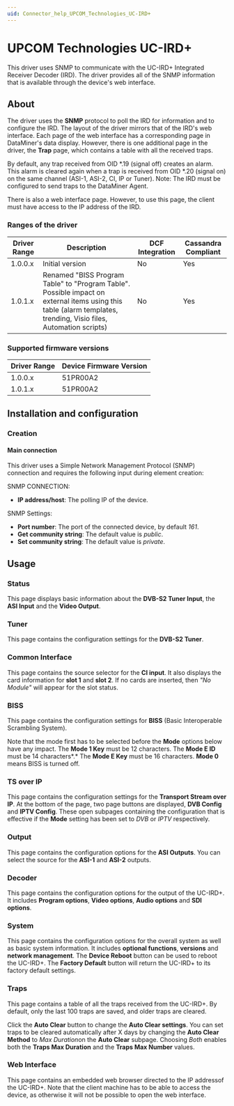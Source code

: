 ```yaml
---
uid: Connector_help_UPCOM_Technologies_UC-IRD+
---
```


# UPCOM Technologies UC-IRD+

This driver uses SNMP to communicate with the UC-IRD+ Integrated Receiver Decoder (IRD). The driver provides all of the SNMP information that is available through the device's web interface.

## About

The driver uses the **SNMP** protocol to poll the IRD for information and to configure the IRD. The layout of the driver mirrors that of the IRD's web interface. Each page of the web interface has a corresponding page in DataMiner's data display. However, there is one additional page in the driver, the **Trap** page, which contains a table with all the received traps.

By default, any trap received from OID \*.19 (signal off) creates an alarm. This alarm is cleared again when a trap is received from OID \*.20 (signal on) on the same channel (ASI-1, ASI-2, CI, IP or Tuner). Note: The IRD must be configured to send traps to the DataMiner Agent.

There is also a web interface page. However, to use this page, the client must have access to the IP address of the IRD.

### Ranges of the driver

| **Driver Range** | **Description**                                                                                                                                                  | **DCF Integration** | **Cassandra Compliant** |
|------------------|------------------------------------------------------------------------------------------------------------------------------------------------------------------|---------------------|-------------------------|
| 1.0.0.x          | Initial version                                                                                                                                                  | No                  | Yes                     |
| 1.0.1.x          | Renamed "BISS Program Table" to "Program Table". Possible impact on external items using this table (alarm templates, trending, Visio files, Automation scripts) | No                  | Yes                     |

### Supported firmware versions

| **Driver Range** | **Device Firmware Version** |
|------------------|-----------------------------|
| 1.0.0.x          | 51PR00A2                    |
| 1.0.1.x          | 51PR00A2                    |

## Installation and configuration

### Creation

#### Main connection

This driver uses a Simple Network Management Protocol (SNMP) connection and requires the following input during element creation:

SNMP CONNECTION:

- **IP address/host**: The polling IP of the device.

SNMP Settings:

- **Port number**: The port of the connected device, by default *161*.
- **Get community string**: The default value is *public*.
- **Set community string**: The default value is *private*.

## Usage

### Status

This page displays basic information about the **DVB-S2 Tuner Input**, the **ASI Input** and the **Video Output**.

### Tuner

This page contains the configuration settings for the **DVB-S2 Tuner**.

### Common Interface

This page contains the source selector for the **CI input**. It also displays the card information for **slot 1** and **slot 2**. If no cards are inserted, then *"No Module"* will appear for the slot status.

### BISS

This page contains the configuration settings for **BISS** (Basic Interoperable Scrambling System).

Note that the mode first has to be selected before the **Mode** options below have any impact. The **Mode 1 Key** must be 12 characters. The **Mode E ID** must be 14 characters*.* The **Mode E Key** must be 16 characters. **Mode 0** means BISS is turned off.

### TS over IP

This page contains the configuration settings for the **Transport Stream over IP**. At the bottom of the page, two page buttons are displayed, **DVB Config** and **IPTV Config**. These open subpages containing the configuration that is effective if the **Mode** setting has been set to *DVB* or *IPTV* respectively.

### Output

This page contains the configuration options for the **ASI Outputs**. You can select the source for the **ASI-1** and **ASI-2** outputs.

### Decoder

This page contains the configuration options for the output of the UC-IRD+. It includes **Program options**, **Video options**, **Audio options** and **SDI options**.

### System

This page contains the configuration options for the overall system as well as basic system information. It includes **optional functions**, **versions** and **network management**. The **Device Reboot** button can be used to reboot the UC-IRD+. The **Factory Default** button will return the UC-IRD+ to its factory default settings.

### Traps

This page contains a table of all the traps received from the UC-IRD+. By default, only the last 100 traps are saved, and older traps are cleared.

Click the **Auto Clear** button to change the **Auto Clear settings**. You can set traps to be cleared automatically after X days by changing the **Auto Clear Method** to *Max Duration*on the **Auto Clear** subpage. Choosing *Both* enables both the **Traps Max Duration** and the **Traps Max Number** values.

### Web Interface

This page contains an embedded web browser directed to the IP addressof the UC-IRD+. Note that the client machine has to be able to access the device, as otherwise it will not be possible to open the web interface.
